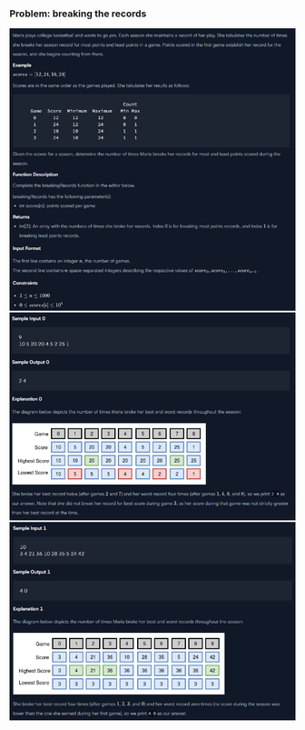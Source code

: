 ### Problem: breaking the records 

![img.png](img.png)
![img_1.png](img_1.png)
![img_2.png](img_2.png)